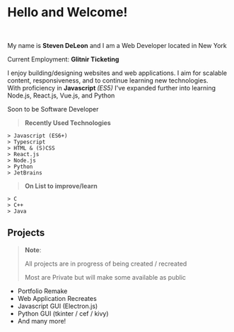 Hello and Welcome!
===================
<br>
<p>
My name is <strong>Steven DeLeon</strong> and I am a Web Developer located in New York 
</p>
<p>
Current Employment: <strong>Glitnir Ticketing</strong>
</p>
<p>
I enjoy building/designing websites and web applications. I aim for scalable content, responsiveness, and to continue learning new technologies. <br>
  With proficiency in <strong>Javascript </strong><em> (ES5)</em> I've expanded further into learning Node.js, React.js, Vue.js, and Python
</p>
<p>
Soon to be Software Developer
</p>



> **Recently Used Technologies**
> 
```
> Javascript (ES6+)
> Typescript
> HTML & (S)CSS
> React.js
> Node.js
> Python
> JetBrains 
```

> **On List to improve/learn**
```
> C
> C++
> Java
```
Projects
--------------------
> **Note**:
>
> All projects are in progress of being created / recreated
>
> Most are Private but will make some available as public

- Portfolio Remake
- Web Application Recreates
- Javascript GUI (Electron.js)
- Python GUI (tkinter / cef / kivy)
- And many more!





<!--
**Stevendeleon/Stevendeleon** is a ✨ _special_ ✨ repository because its `README.md` (this file) appears on your GitHub profile.

Here are some ideas to get you started:

- 🔭 I’m currently working on ...
- 🌱 I’m currently learning ...
- 👯 I’m looking to collaborate on ...
- 🤔 I’m looking for help with ...
- 💬 Ask me about ...
- 📫 How to reach me: ...
- 😄 Pronouns: ...
- ⚡ Fun fact: ...



-->
